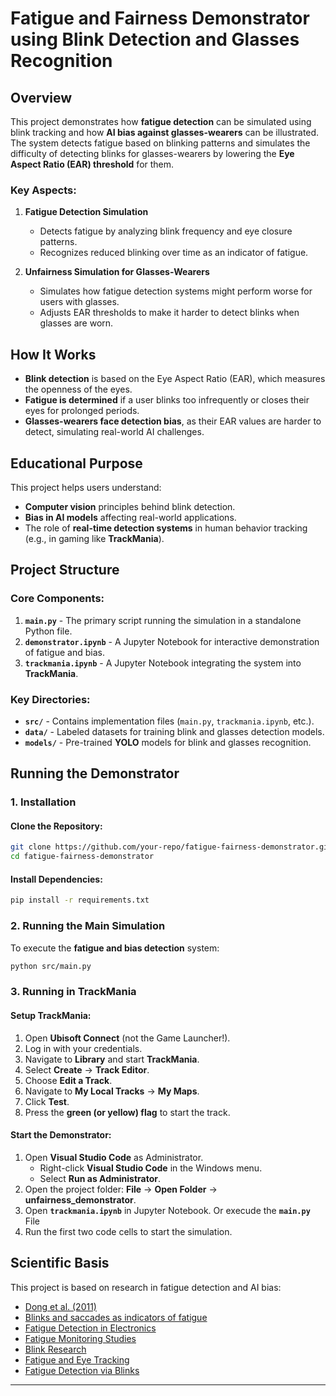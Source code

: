# Fatigue and Fairness Demonstrator using Blink Detection and Glasses Recognition

## Overview

This project demonstrates how **fatigue detection** can be simulated using blink tracking and how **AI bias against glasses-wearers** can be illustrated. The system detects fatigue based on blinking patterns and simulates the difficulty of detecting blinks for glasses-wearers by lowering the **Eye Aspect Ratio (EAR) threshold** for them.

### Key Aspects:
1. **Fatigue Detection Simulation**
   - Detects fatigue by analyzing blink frequency and eye closure patterns.
   - Recognizes reduced blinking over time as an indicator of fatigue.

2. **Unfairness Simulation for Glasses-Wearers**
   - Simulates how fatigue detection systems might perform worse for users with glasses.
   - Adjusts EAR thresholds to make it harder to detect blinks when glasses are worn.

## How It Works
- **Blink detection** is based on the Eye Aspect Ratio (EAR), which measures the openness of the eyes.
- **Fatigue is determined** if a user blinks too infrequently or closes their eyes for prolonged periods.
- **Glasses-wearers face detection bias**, as their EAR values are harder to detect, simulating real-world AI challenges.

## Educational Purpose
This project helps users understand:
- **Computer vision** principles behind blink detection.
- **Bias in AI models** affecting real-world applications.
- The role of **real-time detection systems** in human behavior tracking (e.g., in gaming like **TrackMania**).

## Project Structure

### Core Components:
1. **`main.py`** - The primary script running the simulation in a standalone Python file.
2. **`demonstrator.ipynb`** - A Jupyter Notebook for interactive demonstration of fatigue and bias.
3. **`trackmania.ipynb`** - A Jupyter Notebook integrating the system into **TrackMania**.

### Key Directories:
- **`src/`** - Contains implementation files (`main.py`, `trackmania.ipynb`, etc.).
- **`data/`** - Labeled datasets for training blink and glasses detection models.
- **`models/`** - Pre-trained **YOLO** models for blink and glasses recognition.

## Running the Demonstrator

### 1. Installation
#### Clone the Repository:
```bash
git clone https://github.com/your-repo/fatigue-fairness-demonstrator.git
cd fatigue-fairness-demonstrator
```
#### Install Dependencies:
```bash
pip install -r requirements.txt
```

### 2. Running the Main Simulation
To execute the **fatigue and bias detection** system:
```bash
python src/main.py
```

### 3. Running in TrackMania
#### Setup TrackMania:
1. Open **Ubisoft Connect** (not the Game Launcher!).
2. Log in with your credentials.
3. Navigate to **Library** and start **TrackMania**.
4. Select **Create** → **Track Editor**.
5. Choose **Edit a Track**.
6. Navigate to **My Local Tracks** → **My Maps**.
7. Click **Test**.
8. Press the **green (or yellow) flag** to start the track.

#### Start the Demonstrator:
1. Open **Visual Studio Code** as Administrator.
   - Right-click **Visual Studio Code** in the Windows menu.
   - Select **Run as Administrator**.
2. Open the project folder: **File** → **Open Folder** → **unfairness_demonstrator**.
3. Open **`trackmania.ipynb`** in Jupyter Notebook. Or execude the **`main.py`** File
4. Run the first two code cells to start the simulation.

## Scientific Basis
This project is based on research in fatigue detection and AI bias:
- [Dong et al. (2011)](https://web.archive.org/web/20170808091400id_/http:/cvrr.ucsd.edu/ece285/Spring2014/papers/Dong_TITS2011.pdf)
- [Blinks and saccades as indicators of fatigue](https://www.researchgate.net/publication/5287545_Blinks_and_saccades_as_indicators_of_fatigue_in_sleepiness_warnings_Looking_tired/link/02e7e536f97a6a8387000000/download?_tp=eyJjb250ZXh0Ijp7ImZpcnN0UGFnZSI6InB1YmxpY2F0aW9uIiwicGFnZSI6InB1YmxpY2F0aW9uIn19)
- [Fatigue Detection in Electronics](https://www.mdpi.com/2079-9292/11/19/3183#B17-electronics-11-03183)
- [Fatigue Monitoring Studies](https://peerj.com/articles/cs-943/)
- [Blink Research](https://www.blinkingmatters.com/research)
- [Fatigue and Eye Tracking](https://www.sciencedirect.com/science/article/pii/S1077314216300054#sec0009)
- [Fatigue Detection via Blinks](https://www.mdpi.com/2076-3417/11/18/8441)

---